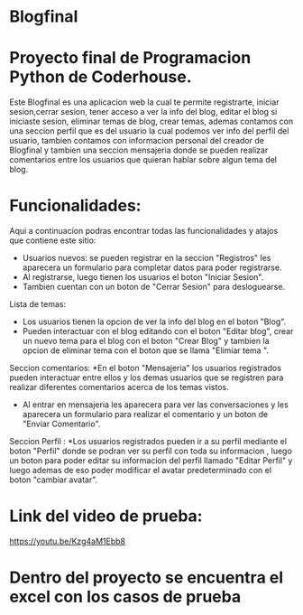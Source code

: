 # Blogfinal
# Proyecto final de Programacion Python de Coderhouse.
Este Blogfinal es una aplicacion web la cual te permite registrarte, iniciar sesion,cerrar sesion,  tener acceso a ver la info del blog, editar el blog si iniciaste sesion, eliminar temas de blog, crear temas, ademas contamos con una seccion perfil que es del usuario la cual podemos ver info del perfil del usuario, tambien contamos con informacion personal del creador de Blogfinal y tambien una seccion mensajeria donde se pueden realizar comentarios entre los usuarios que quieran hablar sobre algun tema del blog.

# Funcionalidades: 

Aqui a continuacion podras encontrar todas las funcionalidades y atajos que contiene este sitio:
* Usuarios nuevos: se pueden registrar en la seccion "Registros" les aparecera un formulario para completar datos para poder registrarse.
* Al registrarse, luego tienen los usuarios el boton "Iniciar Sesion".
* Tambien cuentan con un boton de "Cerrar Sesion" para desloguearse.

Lista de temas:
* Los usuarios tienen la opcion de ver la info del blog en el boton "Blog".
* Pueden interactuar con el blog editando con el boton "Editar blog", crear un nuevo tema para el blog con el boton "Crear Blog" y tambien la opcion de eliminar tema con el boton que se llama "Elimiar tema ".

Seccion comentarios: 
*En el boton "Mensajeria" los usuarios registrados pueden interactuar entre ellos y los demas usuarios que se registren para realizar diferentes comentarios acerca de los temas vistos.
* Al entrar en mensajeria les aparecera para ver las conversaciones y les aparecera un formulario para realizar el comentario y un boton de "Enviar Comentario".

Seccion Perfil :
*Los usuarios registrados pueden ir a su perfil mediante el boton "Perfil" donde se podran ver su perfil con toda su informacion , luego un boton para poder editar su informacion del perfil llamado "Editar Perfil" y luego ademas de eso poder modificar el avatar predeterminado con el boton "cambiar avatar".

# Link del video de prueba:
https://youtu.be/Kzg4aM1Ebb8

# Dentro del proyecto se encuentra el excel con los casos de prueba

